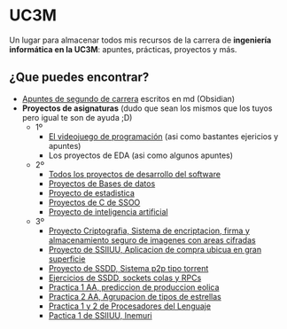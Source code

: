 # UC3M
Un lugar para almacenar todos mis recursos de la carrera de **ingeniería informática en la UC3M**: apuntes, prácticas, proyectos y más.

## ¿Que puedes encontrar?
- [Apuntes de segundo de carrera](https://github.com/Ragarr/UC3M/tree/main/Apuntes) escritos en md (Obsidian)
- **Proyectos de asignaturas** (dudo que sean los mismos que los tuyos pero igual te son de ayuda ;D)
  - 1º
    - [El videojuego de programación](https://github.com/Ragarr/UC3M/tree/main/Proyectos%20y%20practicas/1%C2%BA/Programacion/Proyecto%20-%20Mario%20Bros) (asi como bastantes ejericios y apuntes)
    - Los proyectos de EDA (asi como algunos apuntes)
  - 2º 
    - [Todos los proyectos de desarrollo del software](https://github.com/Ragarr/UC3M/tree/main/Proyectos%20y%20practicas/2%C2%BA/Desarrollo%20del%20software)
    - [Proyectos de Bases de datos](https://github.com/Ragarr/UC3M/tree/main/Proyectos%20y%20practicas/2%C2%BA/Ficheros%20y%20Bases%20de%20datos/Practica%201/MeloManiacsTM-main)
    - [Proyecto de estadistica](https://github.com/Ragarr/UC3M/tree/main/Proyectos%20y%20practicas/2%C2%BA/Proyecto%20estadistica)
    - [Proyectos de C de SSOO](https://github.com/Ragarr/UC3M/tree/main/Proyectos%20y%20practicas/2%C2%BA/Sistemas%20operativos)
    - [Proyecto de inteligencia artificial](https://github.com/Ragarr/UC3M/tree/main/Proyectos%20y%20practicas/2%C2%BA/Inteligencia%20Artificial/Proyecto)
  - 3º
    - [Proyecto Criptografia, Sistema de encriptacion, firma y almacenamiento seguro de imagenes con areas cifradas](https://github.com/Ragarr/UC3M/tree/main/Proyectos%20y%20practicas/3%C2%BA/Criptografia_2023-24)
    - [Proyecto de SSIIUU, Aplicacion de compra ubicua en gran superficie](https://github.com/Ragarr/UC3M/tree/main/Proyectos%20y%20practicas/3%C2%BA/SSIIUU-Prototipado)
    - [Proyecto de SSDD, Sistema p2p tipo torrent](https://github.com/Ragarr/UC3M/tree/main/Proyectos%20y%20practicas/3%C2%BA/SSDD/Proyecto-SSDD/Proyecto-SSDD-main)
    - [Ejercicios de SSDD, sockets colas y RPCs](https://github.com/Ragarr/UC3M/tree/main/Proyectos%20y%20practicas/3%C2%BA/SSDD)
    - [Practica 1 AA, prediccion de produccion eolica](https://github.com/Ragarr/UC3M/tree/main/Proyectos%20y%20practicas/3%C2%BA/AA/Practica%201%20AA)
    - [Practica 2 AA, Agrupacion de tipos de estrellas](https://github.com/Ragarr/UC3M/tree/main/Proyectos%20y%20practicas/3%C2%BA/AA/Practica%202%20AA)
    - [Practica 1 y 2 de Procesadores del Lenguaje](https://github.com/Ragarr/UC3M/tree/main/Proyectos%20y%20practicas/3%C2%BA/PL)
    - [Pactica 1 de SSIIUU, Inemuri](https://ragarr.github.io/Lab1-Inemuri/)
